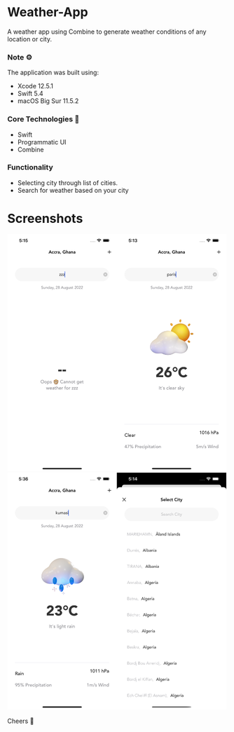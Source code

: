 # Weather-App
A weather app using Combine to generate weather conditions of any location or city.

### Note ⚙️
The application was built using: 
* Xcode 12.5.1
* Swift 5.4
* macOS Big Sur 11.5.2

### Core Technologies 📲
* Swift
* Programmatic UI
* Combine

### Functionality
* Selecting city through list of cities.
* Search for weather based on your city

# Screenshots
<img align='left' src="UdemyWeatherApp/Assets.xcassets/emptyScreen.imageset/emptyScreen.png"  width="250">
<img src="UdemyWeatherApp/Assets.xcassets/weatherScreen.imageset/weatherScreen.png"  width="250">


<img align='left' src="UdemyWeatherApp/Assets.xcassets/weatherScreen2.imageset/weatherScreen2.png"  width="250">
<img src="UdemyWeatherApp/Assets.xcassets/cityScreen.imageset/cityScreen.png"  width="250">


Cheers 🍿
